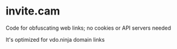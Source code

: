 # invite.cam
Code for obfuscating web links; no cookies or API servers needed

It's optimized for vdo.ninja domain links
